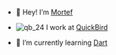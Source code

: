- 👋 Hey! I’m [Mortef](https://github.com/Mortef)

- ![qb_24](https://user-images.githubusercontent.com/5538506/205150678-4a5bf50d-fda4-4cd7-8c21-2a47fa2dc878.png) I work at [QuickBird](https://github.com/QuickBirdEng)
<!--- - 👀 I’m interested in ... --->

- 🌱 I’m currently learning [Dart](https://github.com/dart-lang)
<!--- - 💞️ I’m looking to collaborate on ...
- 📫 How to reach me ... --->

<!---AoC 2022

![](https://img.shields.io/badge/day%20📅-01-blue) ![](https://img.shields.io/badge/stars%20⭐-2-yellow) --->

<!---
Mortef/Mortef is a ✨ special ✨ repository because its `README.md` (this file) appears on your GitHub profile.
You can click the Preview link to take a look at your changes.
--->
